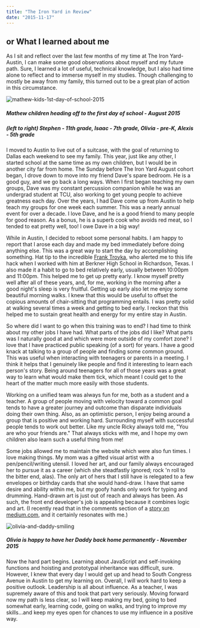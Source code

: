 ```yaml
---
title: "The Iron Yard in Review"
date: "2015-11-17"
---
```


## or What I learned about me

As I sit and reflect over the last few months of my time at The Iron Yard-Austin, I can make some good observations about myself and my future path. Sure, I learned a lot of useful, technical knowledge, but I also had time alone to reflect and to immerse myself in my studies. Though challenging to mostly be away from my family, this turned out to be a great plan of action in this circumstance.

![mathew-kids-1st-day-of-school-2015](http://res.cloudinary.com/drumsensei/image/upload/e_vibrance:20/v1515862398/first-day-of-school-2015_uornxk.jpg)

##### Mathew children heading off to the first day of school - August 2015

##### (left to right) Stephen - 11th grade, Isaac - 7th grade, Olivia - pre-K, Alexis - 5th grade

I moved to Austin to live out of a suitcase, with the goal of returning to Dallas each weekend to see my family. This year, just like any other, I started school at the same time as my own children, but I would be in another city far from home. The Sunday before The Iron Yard August cohort began, I drove down to move into my friend Dave's spare bedroom. He is a good guy, and we go back a long ways. When I first began teaching my own groups, Dave was my constant percussion companion while he was an undergrad student at TCU, also working to get young people to achieve greatness each day. Over the years, I had Dave come up from Austin to help teach my groups for one week each summer. This was a nearly annual event for over a decade. I love Dave, and he is a good friend to many people for good reason. As a bonus, he is a superb cook who avoids red meat, so I tended to eat pretty well, too! I owe Dave in a big way!

While in Austin, I decided to reboot some personal habits. I am happy to report that I arose each day and made my bed immediately before doing anything else. This was a great way to start the day by accomplishing something. Hat tip to the incredible [Frank Troyka](http://healthblog.dallasnews.com/2012/08/more-on-gratitude-from-band-director-frank-troyka-of-berkner-high-school.html/), who alerted me to this life hack when I worked with him at Berkner High School in Richardson, Texas. I also made it a habit to go to bed relatively early, usually between 10:00pm and 11:00pm. This helped me to get up pretty early. I know myself pretty well after all of these years, and, for me, working in the morning after a good night's sleep is very fruitful. Getting up early also let me enjoy some beautiful morning walks. I knew that this would be useful to offset the copious amounts of chair-sitting that programming entails. I was pretty solid at walking several times a week and getting to bed early. I reckon that this helped me to sustain great health and energy for my entire stay in Austin.

So where did I want to go when this training was to end? I had time to think about my other jobs I have had. What parts of the jobs did I like? What parts was I naturally good at and which were more outside of my comfort zone? I love that I have practiced public speaking (of a sort) for years. I have a good knack at talking to a group of people and finding some common ground. This was useful when interacting with teenagers or parents in a meeting. I think it helps that I genuinely like people and find it interesting to learn each person's story. Being around teenagers for all of those years was a great way to learn what would make them tick, which meant I could get to the heart of the matter much more easily with those students.

Working on a unified team was always fun for me, both as a student and a teacher. A group of people moving with velocity toward a common goal tends to have a greater journey and outcome than disparate individuals doing their own thing. Also, as an optimistic person, I enjoy being around a group that is positive and working hard. Surrounding myself with successful people tends to work out better. Like my uncle Ricky always told me, "You are who your friends are." That always sticks with me, and I hope my own children also learn such a useful thing from me!

Some jobs allowed me to maintain the website which were also fun times. I love making things. My mom was a gifted visual artist with a pen/pencil/writing utensil. I loved her art, and our family always encouraged her to pursue it as a career (which she steadfastly ignored; rock 'n roll to the bitter end, alas). The only art of hers that I still have is relegated to a few envelopes or birthday cards that she would hand-draw. I have that same desire and ability within me, but my goofy hands only work for typing and drumming. Hand-drawn art is just out of reach and always has been. As such, the front end developer's job is appealing because it combines logic and art. (I recently read that in the comments section of a [story on medium.com](https://medium.com/creative-business/why-is-it-so-hard-to-find-a-front-end-developer-cb92848a7c6f), and it certainly resonates with me.)

![olivia-and-daddy-smiling](http://res.cloudinary.com/drumsensei/image/upload/v1515862400/daddy-and-o-2015_ytikgn.jpg)

##### Olivia is happy to have her Daddy back home permanently - November 2015

Now the hard part begins. Learning about JavaScript and self-invoking functions and hoisting and prototypal inheritance was difficult, sure. However, I knew that every day I would get up and head to South Congress Avenue in Austin to get my learning on. Overall, I will work hard to keep a positive outlook. Leadership is all about influence. As a teacher, I was supremely aware of this and took that part very seriously. Moving forward now my path is less clear, so I will keep making my bed, going to bed somewhat early, learning code, going on walks, and trying to improve my skills...and keep my eyes open for chances to use my influence in a positive way.
